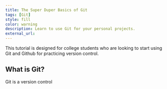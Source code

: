 ```yaml
---
title: The Super Duper Basics of Git
tags: [Git]
style: fill
color: warning
description: Learn to use Git for your personal projects.
external_url: 
---
```


This tutorial is designed for college students who are looking to start using Git and Github for practicing version control. 

## What is Git?

Git is a version control 